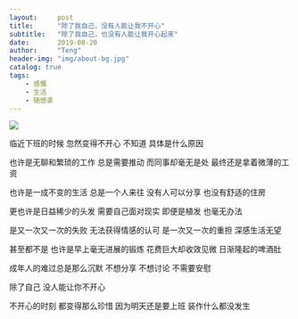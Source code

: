 ```yaml
---
layout:     post
title:      "除了我自己，没有人能让我不开心"
subtitle:   "除了我自己，也没有人能让我开心起来"
date:       2019-08-20
author:     "Teng"
header-img: "img/about-bg.jpg"
catalog: true
tags:
    - 感慨
    - 生活
    - 随想录
---
```


![](http://images.tengblog.com/20190820094156_UDxTTE_IMG_0644.jpeg)


临近下班的时候
忽然变得不开心
不知道
具体是什么原因

也许是无聊和繁琐的工作
总是需要推动
而同事却毫无是处
最终还是拿着微薄的工资

也许是一成不变的生活
总是一个人来往
没有人可以分享
也没有舒适的住房

更也许是日益稀少的头发
需要自己面对现实
即便是植发
也毫无办法

是又一次又一次的失败
无法获得情感的认可
是一次又一次的重担
深感生活无望

甚至都不是
也许是早上毫无进展的锻炼
花费巨大却收效见微
日渐隆起的啤酒肚

成年人的难过总是那么沉默
不想分享
不想讨论
不需要安慰

除了自己
没人能让你不开心

不开心的时刻
都变得那么珍惜
因为明天还是要上班
装作什么都没发生
